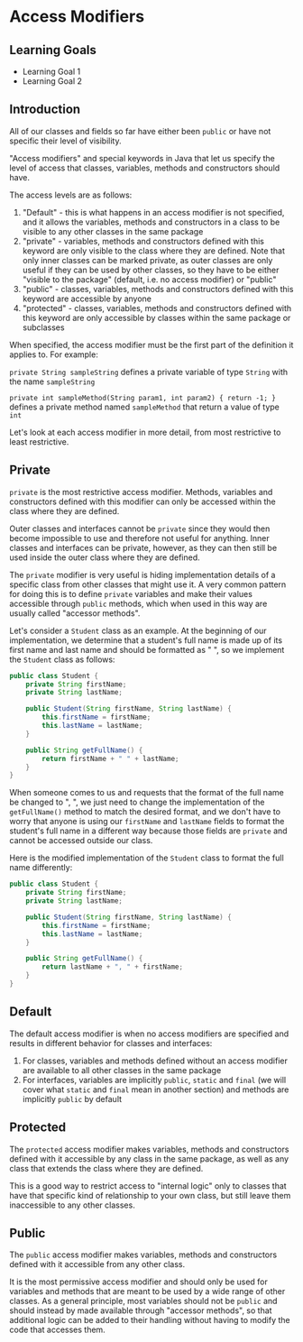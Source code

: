 # Access Modifiers

## Learning Goals

- Learning Goal 1
- Learning Goal 2

## Introduction

All of our classes and fields so far have either been `public` or have not
specific their level of visibility.

"Access modifiers" and special keywords in Java that let us specify the level of
access that classes, variables, methods and constructors should have.

The access levels are as follows:

1. "Default" - this is what happens in an access modifier is not specified, and
   it allows the variables, methods and constructors in a class to be visible to
   any other classes in the same package
2. "private" - variables, methods and constructors defined with this keyword are
   only visible to the class where they are defined. Note that only inner
   classes can be marked private, as outer classes are only useful if they can
   be used by other classes, so they have to be either "visible to the package"
   (default, i.e. no access modifier) or "public"
3. "public" - classes, variables, methods and constructors defined with this
   keyword are accessible by anyone
4. "protected" - classes, variables, methods and constructors defined with this
   keyword are only accessible by classes within the same package or subclasses

When specified, the access modifier must be the first part of the definition it
applies to. For example:

`private String sampleString` defines a private variable of type `String` with
the name `sampleString`

`private int sampleMethod(String param1, int param2) { return -1; }` defines a
private method named `sampleMethod` that return a value of type `int`

Let's look at each access modifier in more detail, from most restrictive to
least restrictive.

## Private

`private` is the most restrictive access modifier. Methods, variables and
constructors defined with this modifier can only be accessed within the class
where they are defined.

Outer classes and interfaces cannot be `private` since they would then become
impossible to use and therefore not useful for anything. Inner classes and
interfaces can be private, however, as they can then still be used inside the
outer class where they are defined.

The `private` modifier is very useful is hiding implementation details of a
specific class from other classes that might use it. A very common pattern for
doing this is to define `private` variables and make their values accessible
through `public` methods, which when used in this way are usually called
"accessor methods".

Let's consider a `Student` class as an example. At the beginning of our
implementation, we determine that a student's full name is made up of its first
name and last name and should be formatted as "<first-name> <space>
<last-name>", so we implement the `Student` class as follows:

```java
public class Student {
    private String firstName;
    private String lastName;

    public Student(String firstName, String lastName) {
        this.firstName = firstName;
        this.lastName = lastName;
    }

    public String getFullName() {
        return firstName + " " + lastName;
    }
}
```

When someone comes to us and requests that the format of the full name be
changed to "<last-name>, <first-name>", we just need to change the
implementation of the `getFullName()` method to match the desired format, and we
don't have to worry that anyone is using our `firstName` and `lastName` fields
to format the student's full name in a different way because those fields are
`private` and cannot be accessed outside our class.

Here is the modified implementation of the `Student` class to format the full
name differently:

```java
public class Student {
    private String firstName;
    private String lastName;

    public Student(String firstName, String lastName) {
        this.firstName = firstName;
        this.lastName = lastName;
    }

    public String getFullName() {
        return lastName + ", " + firstName;
    }
}
```

## Default

The default access modifier is when no access modifiers are specified and
results in different behavior for classes and interfaces:

1. For classes, variables and methods defined without an access modifier are
   available to all other classes in the same package
2. For interfaces, variables are implicitly `public`, `static` and `final` (we
   will cover what `static` and `final` mean in another section) and methods are
   implicitly `public` by default

## Protected

The `protected` access modifier makes variables, methods and constructors
defined with it accessible by any class in the same package, as well as any
class that extends the class where they are defined.

This is a good way to restrict access to "internal logic" only to classes that
have that specific kind of relationship to your own class, but still leave them
inaccessible to any other classes.

## Public

The `public` access modifier makes variables, methods and constructors defined
with it accessible from any other class.

It is the most permissive access modifier and should only be used for variables
and methods that are meant to be used by a wide range of other classes. As a
general principle, most variables should not be `public` and should instead by
made available through "accessor methods", so that additional logic can be added
to their handling without having to modify the code that accesses them.
